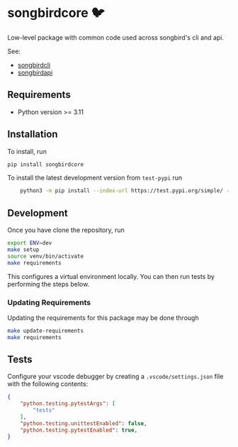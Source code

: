 # songbirdcore 🐦

Low-level package with common code used across songbird's
cli and api.

See: 

- [songbirdcli](https://github.com/cboin1996/songbird.git)
- [songbirdapi](https://github.com/cboin1996/songbirdapi.git)

## Requirements

- Python version >= 3.11

## Installation

To install, run

```bash
pip install songbirdcore
```

To install the latest development version from `test-pypi`
run

```bash
    python3 -m pip install --index-url https://test.pypi.org/simple/ --extra-index-url https://pypi.org/simple/ songbirdcore
```

## Development

Once you have clone the repository, run

```bash
export ENV=dev
make setup
source venv/bin/activate
make requirements
```

This configures a virtual environment locally.
You can then run tests by performing the steps below.

### Updating Requirements

Updating the requirements for this package may be done
through

```bash
make update-requirements
make requirements
```

## Tests

Configure your vscode debugger by creating a `.vscode/settings.json`
file with the following contents:

```json
{
    "python.testing.pytestArgs": [
        "tests"
    ],
    "python.testing.unittestEnabled": false,
    "python.testing.pytestEnabled": true,
}
```